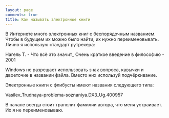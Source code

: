 ```yaml
---
layout: page
comments: true
title: Как называть электронные книги
---
```


В Интернете много электронных книг с беспорядочным названием. Чтобы в будущем их можно было найти, их нужно переименовывать. Лично я использую стандарт рутрекера:

Нагель Т. - Что всё это значит_ Очень краткое введение в философию - 2001

Windows не разрешает использовать знак вопроса, кавычки и двоеточие в названии файла. Вместо них используй подчёркивание.

Электронные книги с флибусты имеют названия следующего типа:

Vasilev_Trudnaya-problema-soznaniya.DX3_Ug.400957

В начале всегда стоит транслит фамилии автора, что меня устраивает. Их я не переименовываю.